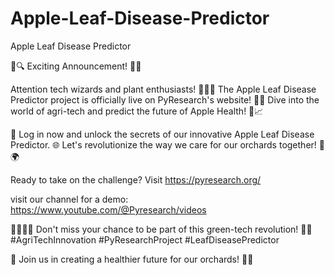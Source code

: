 # Apple-Leaf-Disease-Predictor
Apple Leaf Disease Predictor


🍃🔍 Exciting Announcement! 🌿✨

Attention tech wizards and plant enthusiasts! 🌱👩‍💻 The Apple Leaf Disease Predictor project is officially live on PyResearch's website! 🚀🔗 Dive into the world of agri-tech and predict the future of Apple Health! 🍏📈

🔐 Log in now and unlock the secrets of our innovative Apple Leaf Disease Predictor. 🌐 Let's revolutionize the way we care for our orchards together! 🌳🌍

Ready to take on the challenge? Visit https://pyresearch.org/ 

visit our channel for a demo: https://www.youtube.com/@Pyresearch/videos

👨‍🌾👩‍🔬 Don't miss your chance to be part of this green-tech revolution! 🌿💡 #AgriTechInnovation #PyResearchProject #LeafDiseasePredictor

🌟 Join us in creating a healthier future for our orchards! 🍃💚
